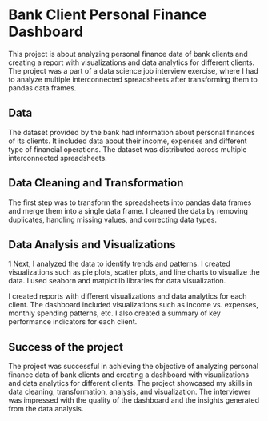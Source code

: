 # Bank Client Personal Finance Dashboard

This project is about analyzing personal finance data of bank clients and creating a report with visualizations and data analytics for different clients. The project was a part of a data science job interview exercise, where I had to analyze multiple interconnected spreadsheets after transforming them to pandas data frames.

## Data

The dataset provided by the bank had information about personal finances of its clients. It included data about their income, expenses and different type of financial operations. The dataset was distributed across multiple interconnected spreadsheets.

## Data Cleaning and Transformation

The first step was to transform the spreadsheets into pandas data frames and merge them into a single data frame. I cleaned the data by removing duplicates, handling missing values, and correcting data types.

## Data Analysis and Visualizations
1
Next, I analyzed the data to identify trends and patterns. I created visualizations such as pie plots, scatter plots, and line charts to visualize the data. I used seaborn and matplotlib libraries for data visualization.

I created reports with different visualizations and data analytics for each client. The dashboard included visualizations such as income vs. expenses, monthly spending patterns, etc. I also created a summary of key performance indicators for each client.

## Success of the project

The project was successful in achieving the objective of analyzing personal finance data of bank clients and creating a dashboard with visualizations and data analytics for different clients. The project showcased my skills in data cleaning, transformation, analysis, and visualization. The interviewer was impressed with the quality of the dashboard and the insights generated from the data analysis.
